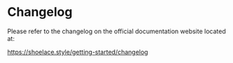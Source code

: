 # Changelog

Please refer to the changelog on the official documentation website located at:

https://shoelace.style/getting-started/changelog
